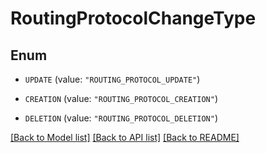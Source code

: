 # RoutingProtocolChangeType

## Enum


* `UPDATE` (value: `"ROUTING_PROTOCOL_UPDATE"`)

* `CREATION` (value: `"ROUTING_PROTOCOL_CREATION"`)

* `DELETION` (value: `"ROUTING_PROTOCOL_DELETION"`)


[[Back to Model list]](../README.md#documentation-for-models) [[Back to API list]](../README.md#documentation-for-api-endpoints) [[Back to README]](../README.md)



